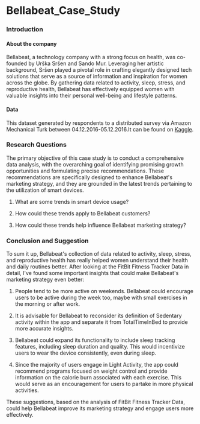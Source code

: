 # Bellabeat_Case_Study
### Introduction
#### About the company
Bellabeat, a technology company with a strong focus on health, was co-founded by Urška Sršen and Sando Mur. Leveraging her artistic background, Sršen played a pivotal role in crafting elegantly designed tech solutions that serve as a source of information and inspiration for women across the globe. By gathering data related to activity, sleep, stress, and reproductive health, Bellabeat has effectively equipped women with valuable insights into their personal well-being and lifestyle patterns.

#### Data
This dataset generated by respondents to a distributed survey via Amazon Mechanical Turk between 04.12.2016-05.12.2016.It can be found on [Kaggle](https://www.kaggle.com/datasets/arashnic/fitbit). 

### Research Questions
The primary objective of this case study is to conduct a comprehensive data analysis, with the overarching goal of identifying promising growth opportunities and formulating precise recommendations. These recommendations are specifically designed to enhance Bellabeat's marketing strategy, and they are grounded in the latest trends pertaining to the utilization of smart devices.

1. What are some trends in smart device usage?

2. How could these trends apply to Bellabeat customers?

3. How could these trends help influence Bellabeat marketing strategy?

### Conclusion and Suggestion

To sum it up, Bellabeat's collection of data related to activity, sleep, stress, and reproductive health has really helped women understand their health and daily routines better. After looking at the FitBit Fitness Tracker Data in detail, I've found some important insights that could make Bellabeat's marketing strategy even better:

1. People tend to be more active on weekends. Bellabeat could encourage users to be active during the week too, maybe with small exercises in the morning or after work.

2. It is advisable for Bellabeat to reconsider its definition of Sedentary activity within the app and separate it from TotalTimeInBed to provide more accurate insights.

3. Bellabeat could expand its functionality to include sleep tracking features, including sleep duration and quality. This would incentivize users to wear the device consistently, even during sleep.

4. Since the majority of users engage in Light Activity, the app could recommend programs focused on weight control and provide information on the calorie burn associated with each exercise. This would serve as an encouragement for users to partake in more physical activities.

These suggestions, based on the analysis of FitBit Fitness Tracker Data, could help Bellabeat improve its marketing strategy and engage users more effectively.



